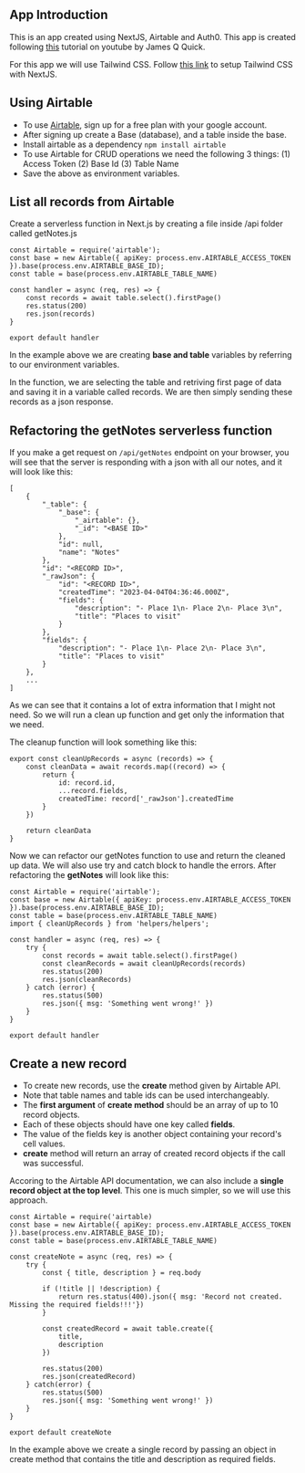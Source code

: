 ## App Introduction

This is an app created using NextJS, Airtable and Auth0.
This app is created following [this](https://youtube.com/playlist?list=PLZ14qQz3cfJJOcbbVi_nVEPqC2334LLMz) tutorial on youtube by James Q Quick.

For this app we will use Tailwind CSS.
Follow [this link](https://tailwindcss.com/docs/guides/nextjs) to setup Tailwind CSS with NextJS.

## Using Airtable

- To use [Airtable](https://airtable.com/), sign up for a free plan with your google account.
- After signing up create a Base (database), and a table inside the base.
- Install airtable as a dependency `npm install airtable`
- To use Airtable for CRUD operations we need the following 3 things:
    (1) Access Token
    (2) Base Id
    (3) Table Name
- Save the above as environment variables.

## List all records from Airtable

Create a serverless function in Next.js by creating a file inside /api folder called getNotes.js

```
const Airtable = require('airtable');
const base = new Airtable({ apiKey: process.env.AIRTABLE_ACCESS_TOKEN }).base(process.env.AIRTABLE_BASE_ID);
const table = base(process.env.AIRTABLE_TABLE_NAME)

const handler = async (req, res) => {
    const records = await table.select().firstPage()
    res.status(200)
    res.json(records)
}

export default handler
```

In the example above we are creating **base and table** variables by referring to our environment variables.

In the function, we are selecting the table and retriving first page of data and saving it in a variable called records. We are then simply sending these records as a json response.

## Refactoring the getNotes serverless function

If you make a get request on `/api/getNotes` endpoint on your browser, you will see that the server is responding with a json with all our notes, and it will look like this:

```
[
    {
        "_table": {
            "_base": {
                "_airtable": {},
                "_id": "<BASE ID>"
            },
            "id": null,
            "name": "Notes"
        },
        "id": "<RECORD ID>",
        "_rawJson": {
            "id": "<RECORD ID>",
            "createdTime": "2023-04-04T04:36:46.000Z",
            "fields": {
                "description": "- Place 1\n- Place 2\n- Place 3\n",
                "title": "Places to visit"
            }
        },
        "fields": {
            "description": "- Place 1\n- Place 2\n- Place 3\n",
            "title": "Places to visit"
        }
    },
    ...
]
```

As we can see that it contains a lot of extra information that I might not need. So we will run a clean up function and get only the information that we need.

The cleanup function will look something like this:

```
export const cleanUpRecords = async (records) => {
    const cleanData = await records.map((record) => {
        return {
            id: record.id,
            ...record.fields,
            createdTime: record['_rawJson'].createdTime
        }
    })

    return cleanData
}
```

Now we can refactor our getNotes function to use and return the cleaned up data. We will also use try and catch block to handle the errors. After refactoring the **getNotes** will look like this:

```
const Airtable = require('airtable');
const base = new Airtable({ apiKey: process.env.AIRTABLE_ACCESS_TOKEN }).base(process.env.AIRTABLE_BASE_ID);
const table = base(process.env.AIRTABLE_TABLE_NAME)
import { cleanUpRecords } from 'helpers/helpers';

const handler = async (req, res) => {
    try {
        const records = await table.select().firstPage()
        const cleanRecords = await cleanUpRecords(records)
        res.status(200)
        res.json(cleanRecords)
    } catch (error) {
        res.status(500)
        res.json({ msg: 'Something went wrong!' })
    }
}

export default handler
```

## Create a new record

- To create new records, use the **create** method given by Airtable API.
- Note that table names and table ids can be used interchangeably.
- The **first argument** of **create method** should be an array of up to 10 record objects.
- Each of these objects should have one key called **fields**.
- The value of the fields key is another object containing your record's cell values.
- **create** method will return an array of created record objects if the call was successful.

Accoring to the Airtable API documentation, we can also include a **single record object at the top level**. This one is much simpler, so we will use this approach.

```
const Airtable = require('airtable)
const base = new Airtable({ apiKey: process.env.AIRTABLE_ACCESS_TOKEN }).base(process.env.AIRTABLE_BASE_ID);
const table = base(process.env.AIRTABLE_TABLE_NAME)

const createNote = async (req, res) => {
    try {
        const { title, description } = req.body

        if (!title || !description) {
            return res.status(400).json({ msg: 'Record not created. Missing the required fields!!!'})
        }

        const createdRecord = await table.create({
            title,
            description
        })

        res.status(200)
        res.json(createdRecord)
    } catch(error) {
        res.status(500)
        res.json({ msg: 'Something went wrong!' })
    }
}

export default createNote
```

In the example above we create a single record by passing an object in create method that contains the title and description as required fields.